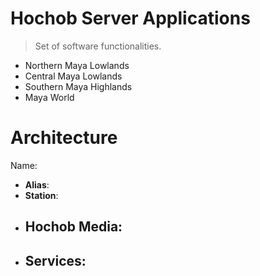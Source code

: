 # Hochob Server Applications

> Set of software functionalities.

- Northern Maya Lowlands
- Central Maya Lowlands
- Southern Maya Highlands
- Maya World

# Architecture

Name:

- __Alias__:
- __Station__:
- __Hochob Media__:
  - 
- __Services__:
  - 
